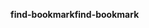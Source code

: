 <span data-ttu-id="a509f-101">**find-bookmark**</span><span class="sxs-lookup"><span data-stu-id="a509f-101">**find-bookmark**</span></span>